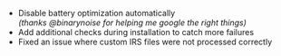 * Disable battery optimization automatically  
  _(thanks @binarynoise for helping me google the right things)_
* Add additional checks during installation to catch more failures
* Fixed an issue where custom IRS files were not processed correctly
